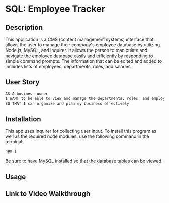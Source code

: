 # SQL: Employee Tracker

## Description

This application is a CMS (content management systems) interface that allows the user to manage their company's employee database by utilizing Node.js, MySQL, and Inquirer. It allows the person to manipulate and navigate the employee database easily and efficiently by responding to simple command prompts. The information that can be edited and added to includes lists of employees, departments, roles, and salaries. 


## User Story

```md
AS A business owner
I WANT to be able to view and manage the departments, roles, and employees in my company
SO THAT I can organize and plan my business effectively
```

## Installation

This app uses Inquirer for collecting user input. To install this program as well as the required node modules, use the following command in the terminal:

```bash
npm i
```

Be sure to have MySQL installed so that the database tables can be viewed. 

## Usage

## Link to Video Walkthrough




